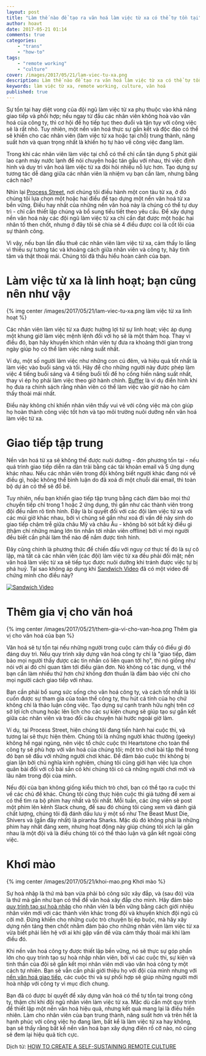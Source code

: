 ```yaml
---
layout: post
title: "Làm thế nào để tạo ra văn hoá làm việc từ xa có thể tự tồn tại"
author: hoavt
date: 2017-05-21 01:14
comments: true
categories:
    - "trans"
    - "how-to"
tags:
    - "remote working"
    - "culture"
cover: /images/2017/05/21/lam-viec-tu-xa.png
description: Làm thế nào để tạo ra văn hoá làm việc từ xa có thể tự tồn tại, hoạt động một cách hiệu quả?
keywords: làm việc từ xa, remote working, culture, văn hoá
published: true
---
```


Sự tồn tại hay diệt vong của đội ngũ làm việc từ xa phụ thuộc vào khả năng giao tiếp và phối hợp; nếu ngay từ đầu các nhân viên không hoà vào văn hoá của công ty, thì cơ hội để họ tiếp tục theo đuổi và tận tụy với công việc sẽ là rất nhỏ. Tuy nhiên, một nền văn hoá thực sự gắn kết và độc đáo có thể sẽ khiến cho các nhân viên (làm việc từ xa hoặc tại chỗ) trung thành, năng suất hơn và quan trọng nhất là khiến họ tự hào về công việc đang làm.

Trong khi các nhân viên làm việc tại chỗ có thể chỉ cần tận dụng 5 phút giải lao cạnh máy nước lạnh để nói chuyện hoặc tán gẫu với nhau, thì việc định hình và duy trì văn hoá làm việc từ xa đòi hỏi nhiều nỗ lực hơn. Tạo dựng sự tương tác dễ dàng giữa các nhân viên là nhiệm vụ bạn cần làm, nhưng bằng cách nào?

<!-- more -->

Nhìn lại [Process Street](http://process.st/), nơi chúng tôi điều hành một con tàu từ xa, ở đó chúng tôi lựa chọn một hoặc hai điều để tạo dựng một nền văn hoá từ xa bền vững. Điều hay nhất của những nền văn hoá này là chúng có thể tự duy trì - chỉ cần thiết lập chúng và bổ sung tiểu tiết theo yêu cầu. Để xây dựng nền văn hoá này các đội ngũ làm việc từ xa chỉ cần đạt được một hoặc hai nhân tố then chốt, nhưng ở đây tôi sẽ chia sẻ 4 điều được coi là cốt lõi của sự thành công.

Vì vậy, nếu bạn lần đầu thuê các nhân viên làm việc từ xa, cảm thấy lo lắng vì thiếu sự tương tác và khoảng cách giữa nhân viên và công ty, hãy tĩnh tâm và thật thoải mái. Chúng tôi đã thấu hiểu hoàn cảnh của bạn.

Làm việc từ xa là linh hoạt; bạn cũng nên như vậy
=======================================================
{% img center /images/2017/05/21/lam-viec-tu-xa.png làm việc từ xa linh hoạt %}

Các nhân viên làm việc từ xa được hưởng lợi từ sự linh hoạt; việc áp dụng một khung giờ làm việc mệnh lệnh đối với họ sẽ là một thảm hoạ. Thay vì điều đó, bạn hãy khuyến khích nhân viên tự đưa ra khoảng thời gian trong ngày giúp họ có thể làm việc năng suất nhất.

Ví dụ, một số người làm việc như những con cú đêm, và hiệu quả tốt nhất là làm việc vào buổi sáng và tối. Hãy để cho những người này được phép làm việc 4 tiếng buổi sáng và 4 tiếng buổi tối để họ cống hiến năng suất nhất, thay vì ép họ phải làm việc theo giờ hành chính. [Buffer](https://open.buffer.com/how-much-do-you-work-without-set-hours-a-buffer-case-study/) là ví dụ điển hình khi họ đưa ra chính sách rằng nhân viên có thể làm việc vào giờ nào họ cảm thấy thoải mái nhất.

Điều này không chỉ khiến nhân viên thấy vui vẻ với công việc mà còn giúp họ hoàn thành công việc tốt hơn và tạo môi trường nuôi dưỡng nền văn hoá làm việc từ xa.


Giao tiếp tập trung
==================
Nền văn hoá từ xa sẽ không thể được nuôi dưỡng - đơn phương tồn tại - nếu quá trình giao tiếp diễn ra dàn trải bằng các tài khoản email và 5 ứng dụng khác nhau. Nếu các nhân viên trong đội không biết người khác đang nói về điều gì, hoặc không thể bình luận do đã xoá đi một chuỗi dài email, thì toàn bộ dự án có thể sẽ đổ bể.

Tuy nhiên, nếu bạn khiến giao tiếp tập trung bằng cách đảm bảo mọi thứ chuyển tiếp chỉ trong 1 hoặc 2 ứng dụng, thì gần như các thành viên trong đội đều nắm rõ tình hình. Đây là bí quyết đối với các đội làm việc từ xa với các múi giờ khác nhau, bởi vì chúng sẽ gần như xoá đi vấn đề nảy sinh do giao tiếp chậm trễ giữa châu Mỹ và châu Âu - không bỏ sót bất kỳ điều gì (thậm chí những mảng lớn tin nhắn tới nhân viên offline) bởi vì mọi người đều biết cần phải làm thế nào để nắm được tình hình.

Đây cũng chính là phương thức để chiến đấu với nguy cơ thực tế đó là sự cô lập, mà tất cả các nhân viên (các đội) làm việc từ xa đều phải đối mặt; nền văn hoá làm việc từ xa sẽ tiếp tục được nuôi dưỡng khi tránh được việc tự bị phá huỷ. Tại sao không áp dụng khi [Sandwich Video](https://sandwichvideo.com/) đã có một video để chứng minh cho điều này?

[![Sandwich Video](https://img.youtube.com/vi/B6zVzWU95Sw/0.jpg)](https://www.youtube.com/watch?v=B6zVzWU95Sw&feature=youtu.be)

Thêm gia vị cho văn hoá
=======================
{% img center /images/2017/05/21/them-gia-vi-cho-van-hoa.png Thêm gia vị cho văn hoá của bạn %}

Văn hoá sẽ tự tồn tại nếu những người trong cuộc cảm thấy có điều gì đó đáng duy trì. Nếu quy trình xây dựng văn hoá công ty chỉ là "giao tiếp, đảm bảo mọi người thấy được các tin nhắn có liên quan tới họ", thì nó giống như nói với ai đó chỉ quan tâm tới điều giản đơn. Nó không có tác dụng, vì thế bạn cần làm nhiều thứ hơn chứ không đơn thuần là đảm bảo việc chỉ cho mọi người cách giao tiếp với nhau.

Bạn cần phải bổ sung sức sống cho văn hoá công ty, và cách tốt nhất là lôi cuốn được sự tham gia của toàn thể công ty, thu hút cá tính của họ chứ không chỉ là thảo luận công việc. Tạo dựng sự cạnh tranh hữu nghị trên cơ sở lợi ích chung hoặc lên lịch cho các sự kiện chung sẽ giúp tạo sự gắn kết giữa các nhân viên và trao đổi câu chuyện hài hước ngoài giờ làm.

Ví dụ, tại Process Street, hiện chúng tôi đang tiến hành hai cuộc thi, và tương lai sẽ thực hiện thêm. Chúng tôi là những người khác thường (geeky) không hề ngại ngùng, nên việc tổ chức cuộc thi Heartstone cho toàn thể công ty sẽ phù hợp với văn hoá của chúng tôi; một trò chơi bài tập thể trong đó bạn sẽ đấu với những người chơi khác. Để đảm bảo cuộc thi không bị gian lận bởi chủ nghĩa kinh nghiệm, chúng tôi cũng giới hạn việc lựa chọn quân bài đối với cỗ bài sẵn có khi chúng tôi có cả những người chơi mới và lâu năm trong đội của mình.

Nếu đội của bạn không giống kiểu thích trò chơi, bạn có thể tạo ra cuộc thi về các chủ đề khác. Chúng tôi cũng thực hiện cuộc thi giả tưởng để xem ai có thể tìm ra bộ phim hay nhất và tồi nhất. Mỗi tuần, các ứng viên sẽ post một phim lên kênh Slack chung, để sau đó chúng tôi cùng xem và đánh giá chất lượng, chúng tôi đã đánh dấu lưu ý một số như The Beast Must Die, Shivers và (gần đây nhất) là piranha Sharks. Mặc dù đó không phải là những phim hay nhất đáng xem, nhưng hoạt động này giúp chúng tôi xích lại gần nhau là một đội và là điều chúng tôi có thể thảo luận và gắn kết ngoài công việc.

Khơi mào 
=======
{% img center /images/2017/05/21/khoi-mao.png Khơi mào %}

Sự hoà nhập là thứ mà bạn vừa phải bỏ công sức xây đắp, và (sau đó) vừa là thứ mà gần như bạn có thể để văn hoá xây đắp cho mình. Hãy đảm bảo [quy trình tạo sự hoà nhập](https://www.getmailbird.com/supercharge-remote-teams-communications/) cho nhân viên là bền vững bằng cách giới nhiệu nhân viên mới với các thành viên khác trong đội và khuyến khích đội ngũ cũ cởi mở. Đừng khiến cho những cuộc trò chuyện bị ép buộc, mà hãy xây dựng nền tảng then chốt nhằm đảm bảo cho những nhân viên làm việc từ xa vừa biết phải liên hệ với ai khi gặp vấn đề vừa cảm thấy thoải mái khi làm điều đó.

Khi nền văn hoá công ty được thiết lập bền vững, nó sẽ thực sự góp phần lớn cho quy trình tạo sự hoà nhập nhân viên, bởi vì các cuộc thi, sự kiện và tinh thần của đội sẽ gắn kết mọi nhân viên mới vào văn hoá công ty một cách tự nhiên. Bạn sẽ vẫn cần phải giới thiệu họ với đội của mình nhưng với [nền văn hoá giao tiếp](https://www.getmailbird.com/supercharge-remote-teams-communications/), các cuộc thi và sự phối hợp sẽ giúp những người mới hoà nhập với công ty vì mục đích chung.

Bạn đã có được bí quyết để xây dựng văn hoá có thể tự tồn tại trong công ty, thậm chí khi đội ngũ nhân viên làm việc từ xa. Mặc dù cần một quy trình để thiết lập một nền văn hoá hiệu quả, nhưng kết quả mang lại là điều hiển nhiên. Làm cho nhân viên của bạn trung thành, năng suất hơn và trên hết là hạnh phúc với công việc họ đang làm, bất kể là làm việc từ xa hay không, bạn sẽ thấy rằng bất kể nền văn hoá bạn xây dựng điên rồ cỡ nào, nó cũng sẽ đem lại hiệu quả tích cực.


Dịch từ: [HOW TO CREATE A SELF-SUSTAINING REMOTE CULTURE](https://outsite.co/blog/self-sustaining-remote-culture/)